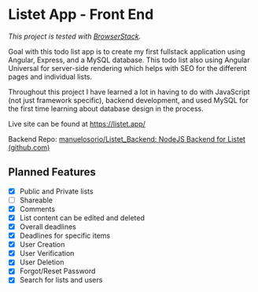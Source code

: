 # Listet App - Front End

_This project is tested with [BrowserStack](https://www.browserstack.com/)._

Goal with this todo list app is to create my first fullstack application using Angular, Express, and a MySQL database. This todo list also using Angular Universal for server-side rendering which helps with SEO for the different pages and individual lists.

Throughout this project I have learned a lot in having to do with JavaScript (not just framework specific), backend development, and used MySQL for the first time learning about database design in the process.

Live site can be found at https://listet.app/

Backend Repo: [manuelosorio/Listet_Backend: NodeJS Backend for Listet (github.com)](https://github.com/manuelosorio/Listet_Backend)

## Planned Features

- [x] Public and Private lists
- [ ] Shareable
- [x] Comments
- [x] List content can be edited and deleted
- [x] Overall deadlines
- [x] Deadlines for specific items
- [x] User Creation
- [x] User Verification
- [x] User Deletion
- [x] Forgot/Reset Password
- [x] Search for lists and users
